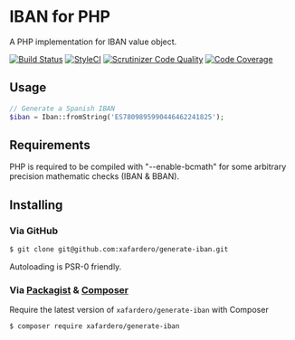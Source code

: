 # IBAN for PHP

A PHP implementation for IBAN value object.

[![Build Status](https://travis-ci.org/xafardero/generate-iban.svg?branch=master)](https://travis-ci.org/xafardero/generate-iban)
[![StyleCI](https://styleci.io/repos/73861559/shield)](https://styleci.io/repos/73861559)
[![Scrutinizer Code Quality](https://scrutinizer-ci.com/g/xafardero/generate-iban/badges/quality-score.png?b=master)](https://scrutinizer-ci.com/g/xafardero/generate-iban/?branch=master)
[![Code Coverage](https://scrutinizer-ci.com/g/xafardero/generate-iban/badges/coverage.png?b=master)](https://scrutinizer-ci.com/g/xafardero/generate-iban/?branch=master)

## Usage

```php
// Generate a Spanish IBAN
$iban = Iban::fromString('ES7809895990446462241825');

```

## Requirements

PHP is required to be compiled with "--enable-bcmath" for some arbitrary precision mathematic checks (IBAN & BBAN).

## Installing

### Via GitHub

```bash
$ git clone git@github.com:xafardero/generate-iban.git
```

Autoloading is PSR-0 friendly.

### Via [Packagist](https://packagist.org/packages/xafardero/generate-iban) & [Composer](https://getcomposer.org/doc/00-intro.md)

Require the latest version of `xafardero/generate-iban` with Composer

```bash
$ composer require xafardero/generate-iban
```
